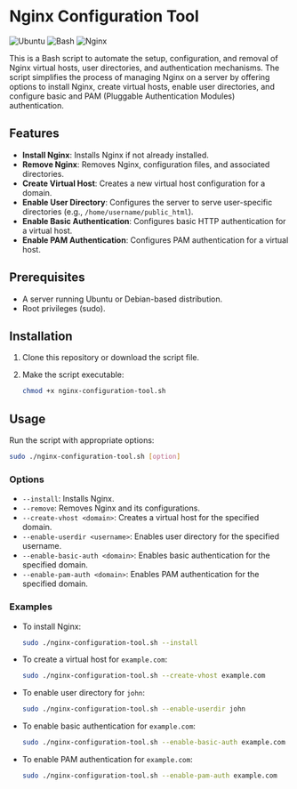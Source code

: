 # Nginx Configuration Tool

![Ubuntu](https://img.shields.io/badge/Ubuntu-24.04-orange)
![Bash](https://img.shields.io/badge/Bash-Scripts-green)
![Nginx](https://img.shields.io/badge/Nginx-Server-blue)


This is a Bash script to automate the setup, configuration, and removal of Nginx virtual hosts, user directories, and authentication mechanisms. The script simplifies the process of managing Nginx on a server by offering options to install Nginx, create virtual hosts, enable user directories, and configure basic and PAM (Pluggable Authentication Modules) authentication.

## Features

- **Install Nginx**: Installs Nginx if not already installed.
- **Remove Nginx**: Removes Nginx, configuration files, and associated directories.
- **Create Virtual Host**: Creates a new virtual host configuration for a domain.
- **Enable User Directory**: Configures the server to serve user-specific directories (e.g., `/home/username/public_html`).
- **Enable Basic Authentication**: Configures basic HTTP authentication for a virtual host.
- **Enable PAM Authentication**: Configures PAM authentication for a virtual host.

## Prerequisites

- A server running Ubuntu or Debian-based distribution.
- Root privileges (sudo).

## Installation

1. Clone this repository or download the script file.
2. Make the script executable:

    ```bash
    chmod +x nginx-configuration-tool.sh
    ```

## Usage

Run the script with appropriate options:

```bash
sudo ./nginx-configuration-tool.sh [option]
```

### Options

- `--install`: Installs Nginx.
- `--remove`: Removes Nginx and its configurations.
- `--create-vhost <domain>`: Creates a virtual host for the specified domain.
- `--enable-userdir <username>`: Enables user directory for the specified username.
- `--enable-basic-auth <domain>`: Enables basic authentication for the specified domain.
- `--enable-pam-auth <domain>`: Enables PAM authentication for the specified domain.

### Examples

- To install Nginx:

  ```bash
  sudo ./nginx-configuration-tool.sh --install
  ```

- To create a virtual host for `example.com`:

  ```bash
  sudo ./nginx-configuration-tool.sh --create-vhost example.com
  ```

- To enable user directory for `john`:

  ```bash
  sudo ./nginx-configuration-tool.sh --enable-userdir john
  ```

- To enable basic authentication for `example.com`:

  ```bash
  sudo ./nginx-configuration-tool.sh --enable-basic-auth example.com
  ```

- To enable PAM authentication for `example.com`:

  ```bash
  sudo ./nginx-configuration-tool.sh --enable-pam-auth example.com
  ```
